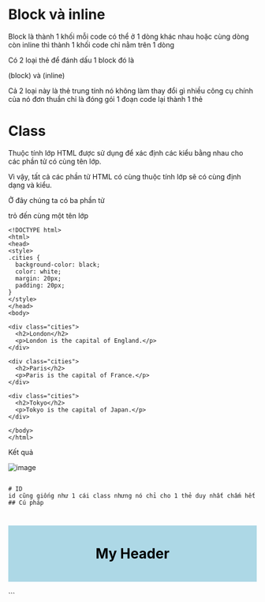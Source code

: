 # Block và inline
Block là thành 1 khối mỗi code có thể ở 1 dòng khác nhau hoặc cùng dòng
còn inline thì thành 1 khối code chỉ nằm trên 1 dòng

Có 2 loại thẻ để đánh dấu 1 block đó là <div>(block) và <span>(inline)

Cả 2 loại này là thẻ trung tính nó không làm thay đổi gì nhiều công cụ chính của nó đơn thuần chỉ là đóng gói 1 đoạn code lại thành 1 thẻ

# Class
Thuộc tính lớp HTML được sử dụng để xác định các kiểu bằng nhau cho các phần tử có cùng tên lớp.

Vì vậy, tất cả các phần tử HTML có cùng thuộc tính lớp sẽ có cùng định dạng và kiểu.

Ở đây chúng ta có ba phần tử <div> trỏ đến cùng một tên lớp
```
<!DOCTYPE html>
<html>
<head>
<style>
.cities {
  background-color: black;
  color: white;
  margin: 20px;
  padding: 20px;
} 
</style>
</head>
<body>

<div class="cities">
  <h2>London</h2>
  <p>London is the capital of England.</p>
</div>

<div class="cities">
  <h2>Paris</h2>
  <p>Paris is the capital of France.</p>
</div>

<div class="cities">
  <h2>Tokyo</h2>
  <p>Tokyo is the capital of Japan.</p>
</div>

</body>
</html>
```
Kết quả

![image](https://user-images.githubusercontent.com/45547213/52624760-0b627800-2ee2-11e9-863d-491ed11852f1.png)
```

# ID
id cũng giống như 1 cái class nhưng nó chỉ cho 1 thẻ duy nhất chấm hết
## Cú pháp
```
<style>
#myHeader {
  background-color: lightblue;
  color: black;
  padding: 40px;
  text-align: center;
} 
</style>

<h1 id="myHeader">My Header</h1>
```




